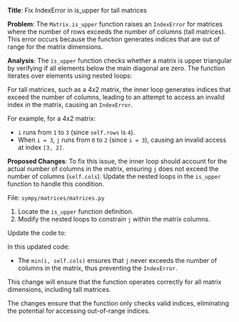 **Title**: Fix IndexError in is_upper for tall matrices

**Problem**: 
The `Matrix.is_upper` function raises an `IndexError` for matrices where the number of rows exceeds the number of columns (tall matrices). This error occurs because the function generates indices that are out of range for the matrix dimensions.

**Analysis**:
The `is_upper` function checks whether a matrix is upper triangular by verifying if all elements below the main diagonal are zero. The function iterates over elements using nested loops:


For tall matrices, such as a 4x2 matrix, the inner loop generates indices that exceed the number of columns, leading to an attempt to access an invalid index in the matrix, causing an `IndexError`.

For example, for a 4x2 matrix:
- `i` runs from `1` to `3` (since `self.rows` is `4`).
- When `i = 3`, `j` runs from `0` to `2` (since `i = 3`), causing an invalid access at index `[3, 2]`.

**Proposed Changes**:
To fix this issue, the inner loop should account for the actual number of columns in the matrix, ensuring `j` does not exceed the number of columns (`self.cols`). Update the nested loops in the `is_upper` function to handle this condition.

File: `sympy/matrices/matrices.py`
1. Locate the `is_upper` function definition.
2. Modify the nested loops to constrain `j` within the matrix columns.

Update the code to:


In this updated code:
- The `min(i, self.cols)` ensures that `j` never exceeds the number of columns in the matrix, thus preventing the `IndexError`.

This change will ensure that the function operates correctly for all matrix dimensions, including tall matrices.

The changes ensure that the function only checks valid indices, eliminating the potential for accessing out-of-range indices.